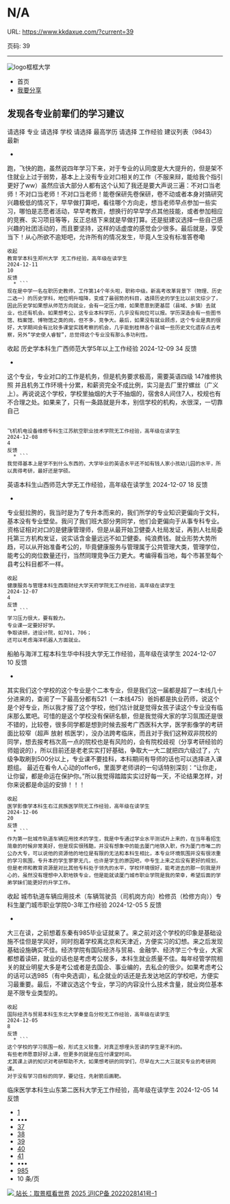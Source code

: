 # N/A

URL: https://www.kkdaxue.com/?current=39

页码: 39

---

![logo](https://www.kkdaxue.com/?current=39)框框大学
  * 首页
  * [我要分享](https://www.kkdaxue.com/post/add)


## 发现各专业前辈们的学习建议
请选择
专业
请选择
学校
请选择
最高学历
请选择
工作经验
建议列表（9843）
最新
  * ```
跑，飞快的跑，虽然说四年学习下来，对于专业的认同度是大大提升的，但是架不住就业上过于弱势，基本上上没有专业对口相关的工作（不服来辩，能给我个指引更好了ww）虽然应该大部分人都有这个认知了我还是要大声说三遍：不对口当老师！不对口当老师！不对口当老师！能卷保研先卷保研，卷不动或者本身对搞研究兴趣极低的情况下，早早做打算吧，看往哪个方向走，想当老师早点参加一些实习，哪怕是志愿者活动，早早考教资，想换行的早早学点其他技能，或者参加相应的竞赛、实习项目等等，反正总结下来就是早做打算。还是挺建议选择一些自己感兴趣的社团活动的，而且要坚持，这样的话虚度的感觉会少很多。最后就是，享受当下！从心所欲不逾矩吧，允许所有的情况发生，毕竟人生没有标准答卷嘞
```
收起
教育学本科生郑州大学 无工作经验，高年级在读学生
2024-12-11
10
反馈
  * ```
现在是中学一名在职历史教师，工作第14个年头啦，职称中级。新高考改革背景下（物理、历史二选一）的历史学科，地位明升暗降，变成了最弱势的科目，选择历史的学生比以前文综少了，因此历史学如果想从师范方向就业，会有一定压力哦，如果愿意到更基层（县域、乡镇）去就业，也还有机会。如果想考公，这专业本科学历，几乎没有岗位可以报。学历深造会有一些图书馆、档案馆、博物馆之类的岗，但不多，竞争大。最后，如果没有就业顾虑，这个专业是真的很好，大学期间会有比较多课堂实践考察的机会，几乎能到桂林各个县城一些历史文化遗存点去考察，另外“学史使人睿智”，总觉得这个专业没有那么多功利性。
```
收起
历史学本科生广西师范大学5年以上工作经验
2024-12-09
34
反馈
  * ```
这个专业，专业对口的工作是机务，但是机务要求极高，需要英语四级 147维修执照 并且机务工作环境十分累，和薪资完全不成比例，实习是去厂里拧螺丝（广义上）。再说说这个学校，学校里抽烟的大于不抽烟的，宿舍8人间住7人，校规也有不合理之处。如果来了，只有一条路就是升本，别信学校的机构，水很深，一切靠自己
```

飞机机电设备维修专科生江苏航空职业技术学院无工作经验，高年级在读学生
2024-12-08
4
反馈
  * ```
我觉得基本上是学不到什么东西的，大学毕业的英语水平还不如有钱人家小孩幼儿园的水平，所以真得考研，最好还是学硕。
```

英语本科生山西师范大学无工作经验，高年级在读学生
2024-12-07
18
反馈
  * ```
专业挺拉胯的，我当时是为了专升本而来的，我们所学的专业知识更偏向于文科，基本没有专业壁垒。我问了我们班大部分男同学，他们会更偏向于从事专科专业。资格证相对对口的是健康管理师，但是从最开始卫健委人社局发证，再到人社局委托第三方机构发证，说实话含金量远远不如卫健委。纯浪费钱。就业形势大势所趋，可以从开始准备考公的，毕竟健康服务与管理属于公共管理大类，管理学位，能考公的岗位数量还行，当然同理竞争压力更大。考编得看当地，每个市甚至每个县考公科目都不一样。
```
收起
健康服务与管理本科生西南财经大学天府学院无工作经验，高年级在读学生
2024-12-07
4
反馈
  * ```
学习压力很大，要有毅力。
专业课一定要好好学。
争取读研，进设计院，如701，706；
还可以考虑海洋机器人方面就业。
```

船舶与海洋工程本科生华中科技大学无工作经验，高年级在读学生
2024-12-07
10
反馈
  * ```
其实我们这个学校的这个专业是个二本专业，但是我们这一届都是超了一本线几十分进来的，查阅了一下最高分都有521（一本线475）爸妈都是执业药师，说这个是个好专业，所以我才报了这个学校，他们估计就是觉得女孩子读这个专业没有临床那么累吧。可惜的是这个学校没有保研名额，但是我觉得大家的学习氛围还是很不错的，比较卷，很多同学都是想到时候去报考广西医科大学，医学影像学的考研面比较窄（超声 放射 核医学），没办法跨考临床，而且对于我们这种双非院校的同学，想去报考档次高一点的院校也是有风险的，会有院校歧视（分享考研经验的师姐说的），所以目前还是老老实实打好基础，争取大一大二就把四六级过了，六级争取刷到500分以上，专业课不要挂科，本科期间有导师的话也可以选择进入课题组。
最近在看令人心动的offer6，里面罗老师讲的一句话特别深刻：“让你走，让你留，都是命运在保护你。”所以我觉得踏踏实实过好每一天，不论结果怎样，对你来说都是命运的安排！！！
```
收起
医学影像学本科生右江民族医学院无工作经验，高年级在读学生
2024-12-06
20
反馈
  * ```
作为第一批城市轨道车辆应用技术的学生，我是中专通过学业水平测试升上来的，在当年看招生简章的时候非常美好，但是现实很残酷，并没有想象中的能去厦门地铁入职，作为厦门市唯二的公办大专，可以说他的资源他的地位是有限的无法和本科生相比，本专业环境氛围并没有很浓重的学习氛围，专升本的学生寥寥无几，也许是学生的原因吧，中专生上来之后没有更好的规划，但是老师和教育资源是对比其他专科处于领先的水平，学校环境很好，能考进去的那一刻我是开心的，虽然没有理想中入职地铁专业，但是能就读厦门城市职业学院是我的荣幸，希望后面的学弟学妹们能更好的升学工作。
```
收起
城市轨道车辆应用技术（车辆驾驶员（司机岗方向）检修员（检修方向））专科生厦门城市职业学院0-3年工作经验
2024-12-05
5
反馈
  * ```
大三在读，之前想着东秦有985毕业证就来了。来之前对这个学校的印象是基础设施不佳但是学风好，同时抱着学校离北京和天津近，方便实习的幻想。来之后发现基础设施确实不佳。经济学院有国际经济与贸易、金融学、经济学三个专业，大家都想着读研，就业的话也是考虑考公居多，本科生就业质量不佳。每年经管学院相关的就业明星大多是考公或者是去国企、事业编的，去私企的很少。如果考虑考公的话可以选985（有中央选调），私企就业的话还是去发达地区的学校吧，方便实习最重要。最后，不建议选这个专业，学习的内容没什么技术含量，就业岗位基本是不限专业类型的。
```
收起
国际经济与贸易本科生东北大学秦皇岛分校无工作经验，高年级在读学生
2024-12-05
8
反馈
  * ```
这个学校的学习氛围一般，形式主义较重，对真正想埋头苦读的学生是不利的。
有些老师愿意好好上课，但更多的就是在应付课堂时间。
尤其课上讲的知识对考研帮助不大，如果想考研的同学们，尽早在大二大三就买专业的考研网课。
对于没有学习目标的同学，要记住，先射箭后画靶。
```

临床医学本科生山东第二医科大学无工作经验，高年级在读学生
2024-12-05
14
反馈


  * [1](https://www.kkdaxue.com/?current=1)
  * •••
  * [37](https://www.kkdaxue.com/?current=37)
  * [38](https://www.kkdaxue.com/?current=38)
  * [39](https://www.kkdaxue.com/?current=39)
  * [40](https://www.kkdaxue.com/?current=40)
  * [41](https://www.kkdaxue.com/?current=41)
  * •••
  * [985](https://www.kkdaxue.com/?current=985)
  * 10 条/页


[![](https://www.kkdaxue.com/?current=39) 站长：取景框看世界](https://space.bilibili.com/40427625 "1")[](https://space.bilibili.com/12890453 "2")[](https://www.laoyujianli.com "resume")
[2025 沪ICP备 2022028141号-1](https://beian.miit.gov.cn/)
